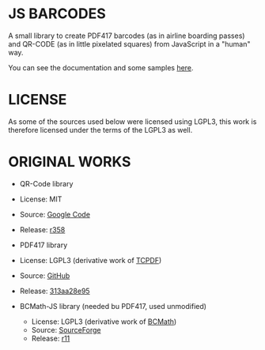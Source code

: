 JS BARCODES
===========

A small library to create PDF417 barcodes (as in airline boarding passes) and
QR-CODE (as in little pixelated squares) from JavaScript in a "human" way.

You can see the documentation and some samples
[here](http://rawgithub.com/usrz/javascript-barcodes/master/barcodes.html).

LICENSE
=======

As some of the sources used below were licensed using LGPL3, this work is therefore
licensed under the terms of the LGPL3 as well.

ORIGINAL WORKS
==============

* QR-Code library
 * License: MIT
 * Source: [Google Code](https://code.google.com/p/d-project/)
 * Release: [r358](https://code.google.com/p/d-project/source/browse/trunk?r=358#trunk%2Fmisc%2Fqrcode%2Fjs)
 
* PDF417 library
 * License: LGPL3 (derivative work of [TCPDF](http://www.tcpdf.org/))
 * Source: [GitHub](https://github.com/bkuzmic/pdf417-js)
 * Release: [313aa28e95](https://github.com/bkuzmic/pdf417-js/tree/313aa28e95ce53e80f517b866711d9acc3fad2ce)
 
* BCMath-JS library (needed bu PDF417, used unmodified)
  * License: LGPL3 (derivative work of [BCMath](http://www.php.net/manual/en/book.bc.php))
  * Source: [SourceForge](https://sourceforge.net/projects/bcmath-js/)
  * Release: [r11](http://sourceforge.net/p/bcmath-js/code/11/tree/)
